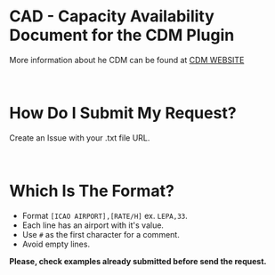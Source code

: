 # CAD - Capacity Availability Document for the CDM Plugin

More information about he CDM can be found at [CDM WEBSITE](https://vats.im/cdm)

<br>

# How Do I Submit My Request?

Create an Issue with your .txt file URL.

<br>

# Which Is The Format?

  - Format `` [ICAO AIRPORT],[RATE/H] `` ex. `` LEPA,33 ``.
  - Each line has an airport with it's value.
  - Use `` # `` as the first character for a comment.
  - Avoid empty lines.
  
  **Please, check examples already submitted before send the request.**
